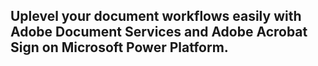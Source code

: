 <TitleBlock slots="heading" theme="lightest" className="ms-zigzag-cont-title"/>

## Uplevel your document workflows easily with Adobe Document Services and Adobe Acrobat Sign on Microsoft Power Platform.